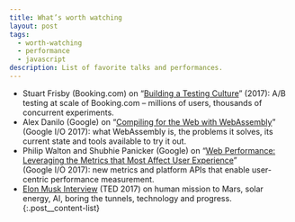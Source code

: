```yaml
---
title: What’s worth watching
layout: post
tags:
  - worth-watching
  - performance
  - javascript
description: List of favorite talks and performances.
---
```


- Stuart Frisby (Booking.com) on “[Building a Testing Culture](https://www.youtube.com/watch?v=_sx5LV23hIE)” (2017): A/B testing at scale of Booking.com – millions of users, thousands of concurrent experiments.
- Alex Danilo (Google) on “[Compiling for the Web with WebAssembly](https://www.youtube.com/watch?v=6v4E6oksar0)” (Google I/O&nbsp;2017): what WebAssembly is, the problems it solves, its current state and tools available to try it out.
- Philip Walton and Shubhie Panicker (Google) on “[Web Performance: Leveraging the Metrics that Most Affect User Experience](https://www.youtube.com/watch?v=6Ljq-Jn-EgU)” (Google I/O&nbsp;2017): new metrics and platform APIs that enable user-centric performance measurement.
- [Elon Musk Interview](https://www.youtube.com/watch?v=hpDHwfXbpfg) (TED&nbsp;2017) on human mission to Mars, solar energy, AI, boring the tunnels, technology and progress.
{:.post__content-list}
